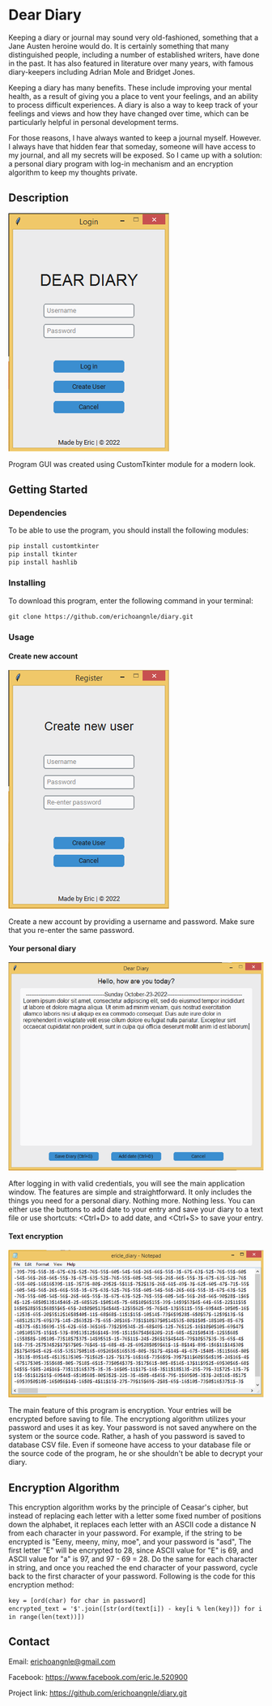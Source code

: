 # Dear Diary

Keeping a diary or journal may sound very old-fashioned, something that a Jane Austen heroine would do. It is certainly something that many 
distinguished people, including a number of established writers, have done in the past. It has also featured in literature over many years, 
with famous diary-keepers including Adrian Mole and Bridget Jones.

Keeping a diary has many benefits. These include improving your mental health, as a result of giving you a place to vent your feelings, and 
an ability to process difficult experiences. A diary is also a way to keep track of your feelings and views and how they have changed over 
time, which can be particularly helpful in personal development terms.

For those reasons, I have always wanted to keep a journal myself. However. I always have that hidden fear that someday, someone will have access
to my journal, and all my secrets will be exposed. So I came up with a solution: a personal diary program with log-in mechanism and an encryption
algorithm to keep my thoughts private.

## Description

![Login!](readme_img/login.png "Login")

Program GUI was created using CustomTkinter module for a modern look.

## Getting Started

### Dependencies

To be able to use the program, you should install the following modules:

```
pip install customtkinter
pip install tkinter
pip install hashlib
```

### Installing

To download this program, enter the following command in your terminal:
```
git clone https://github.com/erichoangnle/diary.git
```

### Usage

#### Create new account

![Create new account!](readme_img/register.png "Create new account")

Create a new account by providing a username and password. Make sure that you re-enter the same password.

#### Your personal diary

![Diary!](readme_img/diary.png "Diary")

After logging in with valid credentials, you will see the main application window. The features are simple and straightforward. It only includes
the things you need for a personal diary. Nothing more. Nothing less. You can either use the buttons to add date to your entry and save your diary to
a text file or use shortcuts: <Ctrl+D> to add date, and <Ctrl+S> to save your entry.

#### Text encryption

![Encrypted text!](readme_img/encrypted.png "Encrypted text")

The main feature of this program is encryption. Your entries will be encrypted before saving to file. The encryptiong algorithm utilizes your password 
and uses it as key. Your password is not saved anywhere on the system or the source code. Rather, a hash of you password is saved to database CSV file. Even if 
someone have access to your database file or the source code of the program, he or she shouldn't be able to decrypt your diary.

## Encryption Algorithm

This encryption algorithm works by the principle of Ceasar's cipher, but instead of replacing each letter with a letter some fixed number of positions
down the alphabet, it replaces each letter with an ASCII code a distance N from each character in your password. For example, if the string to be encrypted 
is "Eeny, meeny, miny, moe", and your password is "asd", The first letter "E" will be encrypted to 28, since ASCII value for "E" is 69, and ASCII value for 
"a" is 97, and 97 - 69 = 28. Do the same for each character in string, and once you reached the end character of your password, cycle back to the first 
character of your password. Following is the code for this encryption method:

```
key = [ord(char) for char in password]
encrypted_text = '$'.join([str(ord(text[i]) - key[i % len(key)]) for i in range(len(text))])
```

## Contact

Email: erichoangnle@gmail.com

Facebook: https://www.facebook.com/eric.le.520900

Project link: https://github.com/erichoangnle/diary.git
